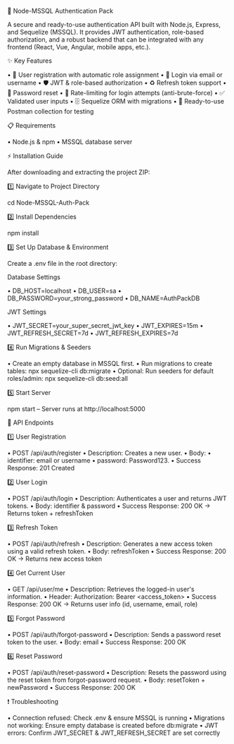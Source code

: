 🚀 Node-MSSQL Authentication Pack

A secure and ready-to-use authentication API built with Node.js, Express, and Sequelize (MSSQL).
It provides JWT authentication, role-based authorization, and a robust backend that can be integrated with any frontend (React, Vue, Angular, mobile apps, etc.).

✨ Key Features

• 🔐 User registration with automatic role assignment
• 🔑 Login via email or username
• 🛡 JWT & role-based authorization
• ♻ Refresh token support
• 📧 Password reset
• 🛑 Rate-limiting for login attempts (anti-brute-force)
• ✅ Validated user inputs
• 🗄 Sequelize ORM with migrations
• 🧪 Ready-to-use Postman collection for testing


📋 Requirements

• Node.js & npm
• MSSQL database server

⚡ Installation Guide

After downloading and extracting the project ZIP:

1️⃣ Navigate to Project Directory

cd Node-MSSQL-Auth-Pack

2️⃣ Install Dependencies

npm install

3️⃣ Set Up Database & Environment

Create a .env file in the root directory:

Database Settings

• DB_HOST=localhost
• DB_USER=sa
• DB_PASSWORD=your_strong_password
• DB_NAME=AuthPackDB

JWT Settings

• JWT_SECRET=your_super_secret_jwt_key
• JWT_EXPIRES=15m
• JWT_REFRESH_SECRET=7d
• JWT_REFRESH_EXPIRES=7d


4️⃣ Run Migrations & Seeders

• Create an empty database in MSSQL first.
• Run migrations to create tables: npx sequelize-cli db:migrate
• Optional: Run seeders for default roles/admin: npx sequelize-cli db:seed:all

5️⃣ Start Server

npm start – Server runs at http://localhost:5000


📡 API Endpoints

1️⃣ User Registration

• POST /api/auth/register
• Description: Creates a new user.
• Body:
    • identifier: email or username
    • password: Password123.
• Success Response: 201 Created

2️⃣ User Login

• POST /api/auth/login
• Description: Authenticates a user and returns JWT tokens.
• Body: identifier & password
• Success Response: 200 OK → Returns token + refreshToken

3️⃣ Refresh Token

• POST /api/auth/refresh
• Description: Generates a new access token using a valid refresh token.
• Body: refreshToken
• Success Response: 200 OK → Returns new access token

4️⃣ Get Current User

• GET /api/user/me
• Description: Retrieves the logged-in user's information.
• Header: Authorization: Bearer <access_token>
• Success Response: 200 OK → Returns user info (id, username, email, role)

5️⃣ Forgot Password

• POST /api/auth/forgot-password
• Description: Sends a password reset token to the user.
• Body: email
• Success Response: 200 OK

6️⃣ Reset Password

• POST /api/auth/reset-password
• Description: Resets the password using the reset token from forgot-password request.
• Body: resetToken + newPassword
• Success Response: 200 OK


❗ Troubleshooting

• Connection refused: Check .env & ensure MSSQL is running
• Migrations not working: Ensure empty database is created before db:migrate
• JWT errors: Confirm JWT_SECRET & JWT_REFRESH_SECRET are set correctly